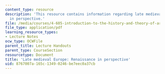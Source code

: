 ```yaml
---
content_type: resource
description: 'This resource contains information regarding late medieval europe: renaissance
  in perspective.'
file: /media/courses/4-605-introduction-to-the-history-and-theory-of-architecture-spring-2012/8767007a165c13490246be7eec0a37cb_MIT4_605S12_lec22.pdf
file_type: application/pdf
learning_resource_types:
- Lecture Notes
ocw_type: OCWFile
parent_title: Lecture Handouts
parent_type: CourseSection
resourcetype: Document
title: 'Late medieval Europe: Renaissance in perspective'
uid: 8767007a-165c-1349-0246-be7eec0a37cb
---
```

